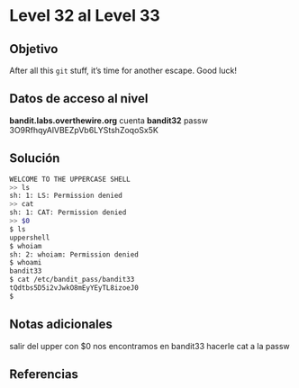 # Level 32 al Level 33

## Objetivo 
After all this `git` stuff, it’s time for another escape. Good luck!

## Datos de acceso al nivel
**bandit.labs.overthewire.org**
cuenta
**bandit32**
passw
3O9RfhqyAlVBEZpVb6LYStshZoqoSx5K

## Solución 
```bash
WELCOME TO THE UPPERCASE SHELL
>> ls
sh: 1: LS: Permission denied
>> cat
sh: 1: CAT: Permission denied
>> $0
$ ls
uppershell
$ whoiam
sh: 2: whoiam: Permission denied
$ whoami
bandit33
$ cat /etc/bandit_pass/bandit33
tQdtbs5D5i2vJwkO8mEyYEyTL8izoeJ0
$
```

## Notas adicionales

salir del upper con $0 
nos encontramos en bandit33
hacerle cat a la passw
## Referencias 
